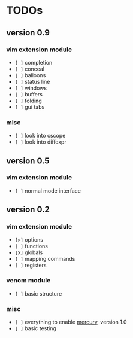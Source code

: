 # TODOs

## version 0.9

### vim extension module

* `[ ]` completion
* `[ ]` conceal
* `[ ]` balloons
* `[ ]` status line
* `[ ]` windows
* `[ ]` buffers
* `[ ]` folding
* `[ ]` gui tabs

### misc

* `[ ]` look into cscope
* `[ ]` look into diffexpr

## version 0.5

### vim extension module

* `[ ]` normal mode interface

## version 0.2

### vim extension module

* `[>]` options
* `[ ]` functions
* `[X]` globals
* `[ ]` mapping commands
* `[ ]` registers

### venom module

* `[ ]` basic structure

### misc

* `[ ]` everything to enable [mercury], version 1.0
* `[ ]` basic testing


[mercury]: https://github.com/nielsmadan/mercury
